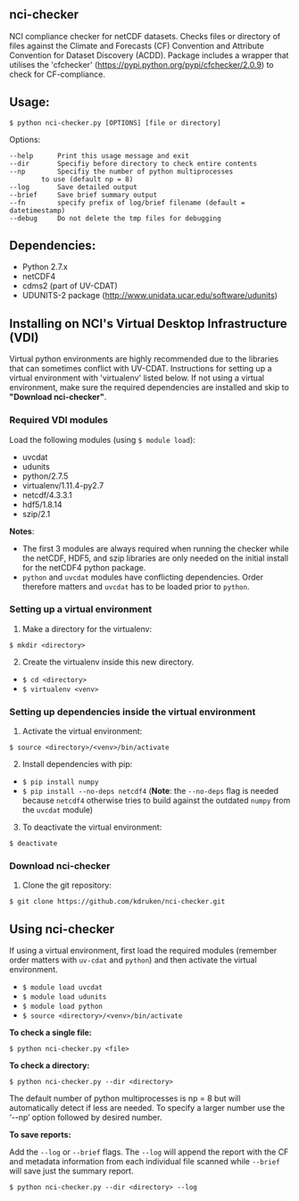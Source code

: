 ## nci-checker 
NCI compliance checker for netCDF datasets. Checks files or directory of files against the Climate and Forecasts (CF) Convention and Attribute Convention for Dataset Discovery (ACDD). Package includes a wrapper that utilises the 'cfchecker' (https://pypi.python.org/pypi/cfchecker/2.0.9) to check for CF-compliance. 


## Usage:

  `$ python nci-checker.py [OPTIONS] [file or directory]`


  Options:

	--help 		Print this usage message and exit
	--dir 		Specifiy before directory to check entire contents
	--np 		Specifiy the number of python multiprocesses 
			to use (default np = 8)
	--log 		Save detailed output
	--brief 	Save brief summary output
	--fn 		specify prefix of log/brief filename (default = datetimestamp)
	--debug		Do not delete the tmp files for debugging



## Dependencies:
- Python 2.7.x
- netCDF4
- cdms2 (part of UV-CDAT)
- UDUNITS-2 package (http://www.unidata.ucar.edu/software/udunits)



## Installing on NCI's Virtual Desktop Infrastructure (VDI)
Virtual python environments are highly recommended due to the libraries that can sometimes conflict with UV-CDAT. Instructions for setting up a virtual environment with 'virtualenv' listed below. If not using a virtual environment, make sure the required dependencies are installed and skip to **"Download nci-checker"**. 


### Required VDI modules

Load the following modules (using `$ module load`): 
  - uvcdat
  - udunits
  - python/2.7.5
  - virtualenv/1.11.4-py2.7 
  - netcdf/4.3.3.1
  - hdf5/1.8.14
  - szip/2.1

**Notes**: 
- The first 3 modules are always required when running the checker while the netCDF, HDF5, and szip libraries are only needed on the initial install for the netCDF4 python package.
- `python` and `uvcdat` modules have conflicting dependencies. Order therefore matters and `uvcdat` has to be loaded prior to `python`. 



### Setting up a virtual environment

1. Make a directory for the virtualenv:

  `$ mkdir <directory>`


2. Create the virtualenv inside this new directory. 
   
  - `$ cd <directory> `
  - `$ virtualenv <venv>`



### Setting up dependencies inside the virtual environment

1. Activate the virtual environment:

  `$ source <directory>/<venv>/bin/activate`
  

2. Install dependencies with pip: 

  - `$ pip install numpy`
  - `$ pip install --no-deps netcdf4` (**Note**: the `--no-deps` flag is needed because `netcdf4` otherwise tries to build against the outdated `numpy` from the `uvcdat` module)


3. To deactivate the virtual environment:

  `$ deactivate`


### Download **nci-checker**

1. Clone the git repository: 

  `$ git clone https://github.com/kdruken/nci-checker.git`
  
  

## Using **nci-checker** 

If using a virtual environment, first load the required modules (remember order matters with `uv-cdat` and `python`) and then activate the virtual environment. 

- `$ module load uvcdat` 
- `$ module load udunits` 
- `$ module load python` 
- `$ source <directory>/<venv>/bin/activate`


**To check a single file:**

`$ python nci-checker.py <file>`


**To check a directory:**

`$ python nci-checker.py --dir <directory>`


The default number of python multiprocesses is np = 8 but will automatically detect if less are needed. To specify a larger number use the ‘--np’ option followed by desired number. 


**To save reports:**

Add the `--log` or `--brief` flags. The `--log` will append the report with the CF and metadata information from each individual file scanned while `--brief` will save just the summary report. 

`$ python nci-checker.py --dir <directory> --log` 
